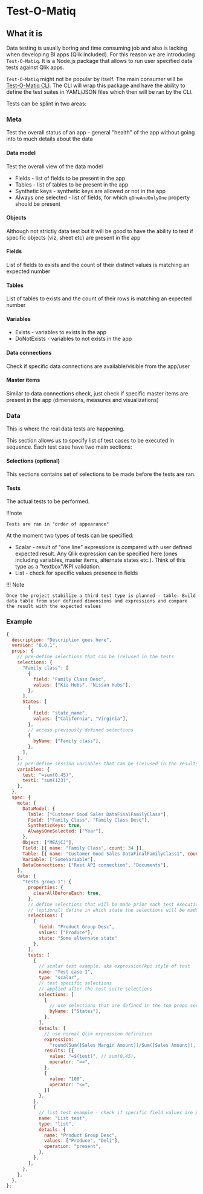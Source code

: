 # Test-O-Matiq

## What it is

Data testing is usually boring and time consuming job and also is lacking when developing BI apps (Qlik included). For this reason we are introducing `Test-O-Matiq`. It is a Node.js package that allows to run user specified data tests against Qlik apps.

`Test-O-Matiq` might not be popular by itself. The main consumer will be [Test-O-Matiq CLI](../test-o-matiq-cli/index.md). The CLI will wrap this package and have the ability to define the test suites in YAML/JSON files which then will be ran by the CLI.

Tests can be splint in two areas:

### Meta

Test the overall status of an app - general "health" of the app without going into to much details about the data

#### Data model

Test the overall view of the data model

- Fields - list of fields to be present in the app
- Tables - list of tables to be present in the app
- Synthetic keys - synthetic keys are allowed or not in the app
- Always one selected - list of fields, for which `qOneAndOnlyOne` property should be present

#### Objects

Although not strictly data test but it will be good to have the ability to test if specific objects (viz, sheet etc) are present in the app

#### Fields

List of fields to exists and the count of their distinct values is matching an expected number

#### Tables

List of tables to exists and the count of their rows is matching an expected number

#### Variables

- Exists - variables to exists in the app
- DoNotExists - variables to not exists in the app

#### Data connections

Check if specific data connections are available/visible from the app/user

#### Master items

Similar to data connections check, just check if specific master items are present in the app (dimensions, measures and visualizations)

### Data

This is where the real data tests are happening.

This section allows us to specify list of test cases to be executed in sequence. Each test case have two main sections:

#### Selections (optional)

This sections contains set of selections to be made before the tests are ran.

#### Tests

The actual tests to be performed.

!!!note

    Tests are ran in "order of appearance"

At the moment two types of tests can be specified:

- Scalar - result of "one line" expressions is compared with user defined expected result. Any Qlik expression can be specified here (ones including variables, master items, alternate states etc.). Think of this type as a "textbox"/KPI validation.
- List - check for specific values presence in fields

!!! Note

    Once the project stabilize a third test type is planned - table. Build data table from user defined dimensions and expressions and compare the result with the expected values

### Example

```js
{
  description: "Description goes here",
  version: "0.0.1",
  props: {
    // pre-define selections that can be (re)used in the tests
    selections: {
      "Family class": [
        {
          field: "Family Class Desc",
          values: ["Kia Hubs", "Nissan Hubs"],
        },
      ],
      States: [
        {
          field: "state_name",
          values: ["California", "Virginia"],
        },
        // access previously defined selections
        {
          byName: ["Family class"],
        },
      ],
    },
    // pre-define session variables that can be (re)used in the results
    variables: {
      test: "=sum(0.45)",
      test1: "sum(123)",
    },
  },
  spec: {
    meta: {
      DataModel: {
        Table: ["Customer Good Sales DataFinalFamilyClass"],
        Field: ["Family Class", "Family Class Desc"],
        SyntheticKeys: true,
        AlwaysOneSelected: ["Year"],
      },
      Object: ["MEAjCJ"],
      Field: [{ name: "Family Class", count: 34 }],
      Table: [{ name: "Customer Good Sales DataFinalFamilyClass1", count: 33 }],
      Variable: ["SomeVariable"],
      DataConnections: ["Rest API connection", "Documents"],
    },
    data: {
      "Tests group 1": {
        properties: {
          clearAllBeforeEach: true,
        },
        // define selections that will be made prior each test execution
        // (optional) define in which state the selections will be made
        selections: [
          {
            field: "Product Group Desc",
            values: ["Produce"],
            state: "Some alternate state"
          },
        ],
        tests: [
          {
            // scalar test example. aka expression/kpi style of test
            name: "Test case 1",
            type: "scalar",
            // test specific selections
            // applied after the test suite selections
            selections: [
              {
                // use selections that are defined in the top props section
                byName: ["States"],
              },
            ],
            details: {
              // use normal Qlik expression definition
              expression:
                "round(Sum([Sales Margin Amount])/Sum([Sales Amount]), 0.01)",
              results: [{
                value: "=$(test)", // sum(0.45),
                operator: "==",
              },
              {
                value: "100",
                operator: "<=",
              }]
            },
          },
          {
            // list test example - check if specific field values are present
            name: "List test",
            type: "list",
            details: {
              name: "Product Group Desc",
              values: ["Produce", "Deli"],
              operation: "present",
            },
          },
        ],
      },
    },
  },
};
```
